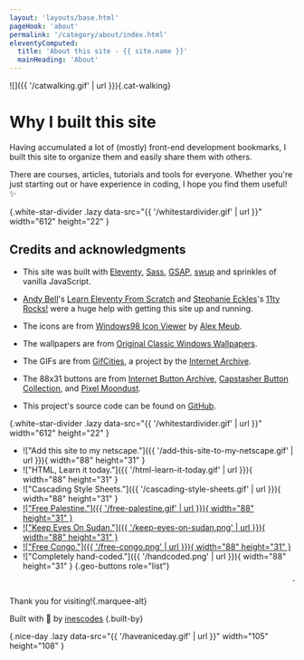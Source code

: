 ```yaml
---
layout: 'layouts/base.html'
pageHook: 'about'
permalink: '/category/about/index.html'
eleventyComputed:
  title: 'About this site - {{ site.name }}'
  mainHeading: 'About'
---
```


![]({{ '/catwalking.gif' | url }}){.cat-walking}

# Why I built this site

Having accumulated a lot of (mostly) front-end development bookmarks, I built this site to organize them and easily share them with others.

There are courses, articles, tutorials and tools for everyone. Whether you're just starting out or have experience in coding, I hope you find them useful! ✨

![](){.white-star-divider .lazy data-src="{{ '/whitestardivider.gif' | url }}" width="612" height="22" }

## Credits and acknowledgments

- This site was built with [Eleventy](https://www.11ty.dev/), [Sass](https://sass-lang.com/), [GSAP](https://greensock.com), [swup](https://swup.js.org/) and sprinkles of vanilla JavaScript.

- [Andy Bell](https://piccalil.li/)'s [Learn Eleventy From Scratch](https://learneleventyfromscratch.com/) and [Stephanie Eckles](https://thinkdobecreate.com/)'s [11ty Rocks!](https://11ty.rocks/) were a huge help with getting this site up and running.

- The icons are from [Windows98 Icon Viewer](https://win98icons.alexmeub.com/) by [Alex Meub](https://alexmeub.com/).

- The wallpapers are from [Original Classic Windows Wallpapers](https://www.dvd3000.ca/wp/).

- The GIFs are from [GifCities](https://gifcities.org/), a project by the [Internet Archive](https://archive.org/).

- The 88x31 buttons are from [Internet Button Archive](https://buttoncollection.neocities.org/), [Capstasher Button Collection](), and [Pixel Moondust](https://pixelmoondust.neocities.org/materials).

- This project's source code can be found on [GitHub](https://github.com/ineskcodes/bookmarks98).

![](){.white-star-divider .lazy data-src="{{ '/whitestardivider.gif' | url }}" width="612" height="22" }

- !["Add this site to my netscape."]({{ '/add-this-site-to-my-netscape.gif' | url }}){ width="88" height="31" }
- !["HTML, Learn it today."]({{ '/html-learn-it-today.gif' | url }}){ width="88" height="31" }
- !["Cascading Style Sheets."]({{ '/cascading-style-sheets.gif' | url }}){ width="88" height="31" }
- [!["Free Palestine."]({{ '/free-palestine.gif' | url }}){ width="88" height="31" }](https://gazafunds.com/)
- [!["Keep Eyes On Sudan."]({{ '/keep-eyes-on-sudan.png' | url }}){ width="88" height="31" }](https://eyesonsudan.net/donate)
- [!["Free Congo."]({{ '/free-congo.png' | url }}){ width="88" height="31" }](https://www.focuscongo.com/en/spende/)
- !["Completely hand-coded."]({{ '/handcoded.png' | url }}){ width="88" height="31" }
  {.geo-buttons role="list"}

<marquee class="marquee">Thank you for visiting!</marquee>

Thank you for visiting!{.marquee-alt}

Built with 💓 by [inescodes](https://x.com/inescodes)
{.built-by}

![](){.nice-day .lazy data-src="{{ '/haveaniceday.gif' | url }}" width="105" height="108" }
